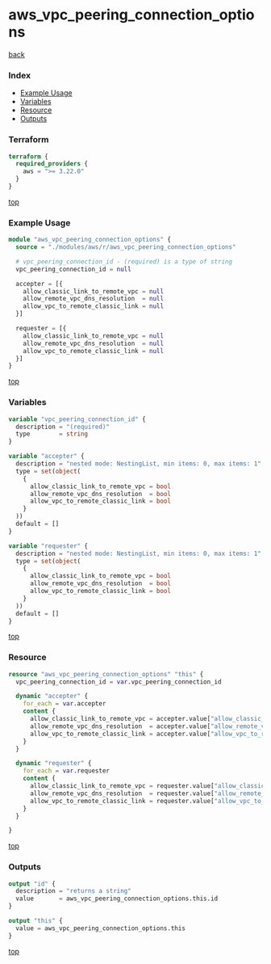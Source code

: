 # aws_vpc_peering_connection_options

[back](../aws.md)

### Index

- [Example Usage](#example-usage)
- [Variables](#variables)
- [Resource](#resource)
- [Outputs](#outputs)

### Terraform

```terraform
terraform {
  required_providers {
    aws = ">= 3.22.0"
  }
}
```

[top](#index)

### Example Usage

```terraform
module "aws_vpc_peering_connection_options" {
  source = "./modules/aws/r/aws_vpc_peering_connection_options"

  # vpc_peering_connection_id - (required) is a type of string
  vpc_peering_connection_id = null

  accepter = [{
    allow_classic_link_to_remote_vpc = null
    allow_remote_vpc_dns_resolution  = null
    allow_vpc_to_remote_classic_link = null
  }]

  requester = [{
    allow_classic_link_to_remote_vpc = null
    allow_remote_vpc_dns_resolution  = null
    allow_vpc_to_remote_classic_link = null
  }]
}
```

[top](#index)

### Variables

```terraform
variable "vpc_peering_connection_id" {
  description = "(required)"
  type        = string
}

variable "accepter" {
  description = "nested mode: NestingList, min items: 0, max items: 1"
  type = set(object(
    {
      allow_classic_link_to_remote_vpc = bool
      allow_remote_vpc_dns_resolution  = bool
      allow_vpc_to_remote_classic_link = bool
    }
  ))
  default = []
}

variable "requester" {
  description = "nested mode: NestingList, min items: 0, max items: 1"
  type = set(object(
    {
      allow_classic_link_to_remote_vpc = bool
      allow_remote_vpc_dns_resolution  = bool
      allow_vpc_to_remote_classic_link = bool
    }
  ))
  default = []
}
```

[top](#index)

### Resource

```terraform
resource "aws_vpc_peering_connection_options" "this" {
  vpc_peering_connection_id = var.vpc_peering_connection_id

  dynamic "accepter" {
    for_each = var.accepter
    content {
      allow_classic_link_to_remote_vpc = accepter.value["allow_classic_link_to_remote_vpc"]
      allow_remote_vpc_dns_resolution  = accepter.value["allow_remote_vpc_dns_resolution"]
      allow_vpc_to_remote_classic_link = accepter.value["allow_vpc_to_remote_classic_link"]
    }
  }

  dynamic "requester" {
    for_each = var.requester
    content {
      allow_classic_link_to_remote_vpc = requester.value["allow_classic_link_to_remote_vpc"]
      allow_remote_vpc_dns_resolution  = requester.value["allow_remote_vpc_dns_resolution"]
      allow_vpc_to_remote_classic_link = requester.value["allow_vpc_to_remote_classic_link"]
    }
  }

}
```

[top](#index)

### Outputs

```terraform
output "id" {
  description = "returns a string"
  value       = aws_vpc_peering_connection_options.this.id
}

output "this" {
  value = aws_vpc_peering_connection_options.this
}
```

[top](#index)